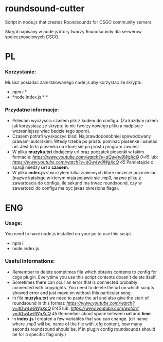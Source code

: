 # roundsound-cutter
 Script in node.js that creates Roundsounds for CSGO community servers
 
 Skrypt napisany w node.js ktory tworzy Roundsoundy dla serwerow spolecznosciowych CSGO.
 
# PL
### Korzystanie:
Musisz posiadac zainstalowanego node.js aby korzystac ze skryptu.
* *npm i* *
* *node index.js * *

### Przydatne informacje:
 - Polecam wyczyscic czasem plik z kodem do configu. (Za kazdym razem jak korzystasz ze skryptu to nie tworzy nowego pliku a nadpisuje wczesniejszy wiec bedzie tego sporo).
 - Czasem potrafi wyskoczyc blad. Najprawdopodobniej spowodowany prawami autorskimi. Wtedy trzeba po prostu pominac piosenke i usunac url. Jest to ta piosenka na ktorej sie po prostu program zawiesil.
 - W pliku **muzyka.txt** dodajemy url oraz poczatek piosenki w takim formacie:
 _https://www.youtube.com/watch?v=dQw4w9WgXcQ 0:45_ lub:  _https://www.youtube.com/watch?v=dQw4w9WgXcQ 45_
 Pamietajcie o spacji miedzy **url** a **czasem**.
 - W pliku **index.js** stworzylem kilka zmiennych ktore mozecie pozmieniac. (nazwe katalogu w ktorym maja pojawic sie .mp3, nazwe pliku z zawartoscia do configu, ile sekund ma trwac roundsound, czy w zawartosci do configu ma byc jakas okreslona flaga).


# ENG

### Usage:
You need to have node.js installed on your pc to use this script.
* npm i
* node index.js 

### Useful informations:
 - Remember to delete sometimes file which obtains contents to config for csgo plugin. Everytime you use this script contents doesn't delete itself.
 - Sometimes there can ocur an error that is connected probably connected with copyrights. You need to delete the url on which scripts showed error and just move on without this particular song. 
 - In file **muzyka.txt** we need to paste the url and also give the start of roundsound in this format:
 _https://www.youtube.com/watch?v=dQw4w9WgXcQ 0:45_ lub:  _https://www.youtube.com/watch?v=dQw4w9WgXcQ 45_
 Remember about space between **url** and **time**
 - In **index.js** I created a few variables that you can change. (dir name where .mp3 will be, name of the file with .cfg content, how many seconds roundsound should be, if in plugin config roundsounds should be for a specific flag only.)